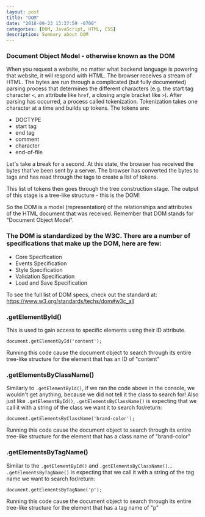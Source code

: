 ```yaml
---
layout: post
title: "DOM"
date: "2018-09-23 13:37:59 -0700"
categories: [DOM, JavaScript, HTML, CSS]
description: Summary about DOM
---
```


### Document Object Model - otherwise known as the DOM

When you request a website, no matter what backend language is powering that website, it will respond with HTML. The browser receives a stream of HTML. The bytes are run through a complicated (but fully documented) parsing process that determines the different characters (e.g. the start tag character `<`, an attribute like `href`, a closing angle bracket like `>`). After parsing has occurred, a process called tokenization. Tokenization takes one character at a time and builds up tokens. The tokens are:

  - DOCTYPE
  - start tag
  - end tag
  - comment
  - character
  - end-of-file

Let's take a break for a second. At this state, the browser has received the bytes that've been sent by a server. The browser has converted the bytes to tags and has read through the tags to create a list of tokens.

This list of tokens then goes through the tree construction stage. The output of this stage is a tree-like structure - this is the DOM!

So the DOM is a model (representation) of the relationships and attributes of the HTML document that was received. Remember that DOM stands for "Document Object Model".

### The DOM is standardized by the W3C. There are a number of specifications that make up the DOM, here are few:

  - Core Specification
  - Events Specification
  - Style Specification
  - Validation Specification
  - Load and Save Specification

To see the full list of DOM specs, check out the standard at: https://www.w3.org/standards/techs/dom#w3c_all

### .getElementById()

This is used to gain access to specific elements using their ID attribute.

`document.getElementById('content');`

Running this code cause the document object to search through its entire tree-like structure for the element that has an ID of "content"

### .getElementsByClassName()

Similarly to `.getElementById()`, if we ran the code above in the console, we wouldn't get anything, because we did not tell it the class to search for! Also just like `.getElementById()`, `.getElementsByClassName()` is expecting that we call it with a string of the class we want it to search for/return:

`document.getElementsByClassName('brand-color');`

Running this code cause the document object to search through its entire tree-like structure for the element that has a class name of "brand-color"

### .getElementsByTagName()

Similar to the `.getElementById()` and `.getElementsByClassName()`... `.getElementsByTagName()` is expecting that we call it with a string of the tag name we want to search for/return:

`document.getElementsByTagName('p');`

Running this code cause the document object to search through its entire tree-like structure for the element that has a tag name of "p"
